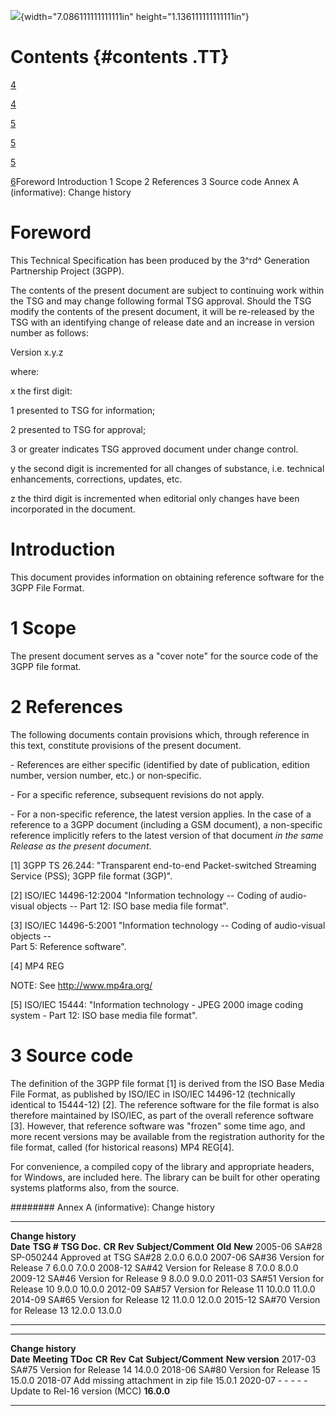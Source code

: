 ![](media/image1.jpeg){width="7.086111111111111in"
height="1.136111111111111in"}

Contents {#contents .TT}
========

[4](#foreword)

[4](#introduction)

[5](#scope)

[5](#references)

[5](#__RefHeading___Toc518916701)

[6](#annex-a-informative-change-history)Foreword Introduction 1 Scope 2
References 3 Source code Annex A (informative): Change history

Foreword
========

This Technical Specification has been produced by the 3^rd^ Generation
Partnership Project (3GPP).

The contents of the present document are subject to continuing work
within the TSG and may change following formal TSG approval. Should the
TSG modify the contents of the present document, it will be re-released
by the TSG with an identifying change of release date and an increase in
version number as follows:

Version x.y.z

where:

x the first digit:

1 presented to TSG for information;

2 presented to TSG for approval;

3 or greater indicates TSG approved document under change control.

y the second digit is incremented for all changes of substance, i.e.
technical enhancements, corrections, updates, etc.

z the third digit is incremented when editorial only changes have been
incorporated in the document.

Introduction
============

This document provides information on obtaining reference software for
the 3GPP File Format.

1 Scope
=======

The present document serves as a \"cover note\" for the source code of
the 3GPP file format.

2 References
============

The following documents contain provisions which, through reference in
this text, constitute provisions of the present document.

\- References are either specific (identified by date of publication,
edition number, version number, etc.) or non‑specific.

\- For a specific reference, subsequent revisions do not apply.

\- For a non-specific reference, the latest version applies. In the case
of a reference to a 3GPP document (including a GSM document), a
non-specific reference implicitly refers to the latest version of that
document *in the same Release as the present document*.

\[1\] 3GPP TS 26.244: \"Transparent end-to-end Packet-switched Streaming
Service (PSS); 3GPP file format (3GP)\".

\[2\] ISO/IEC 14496-12:2004 \"Information technology -- Coding of
audio-visual objects -- Part 12: ISO base media file format\".

\[3\] ISO/IEC 14496-5:2001 \"Information technology -- Coding of
audio-visual objects --\
Part 5: Reference software\".

\[4\] MP4 REG

NOTE: See <http://www.mp4ra.org/>

\[5\] ISO/IEC 15444: \"Information technology - JPEG 2000 image coding
system - Part 12: ISO base media file format\".

3 Source code
=============

The definition of the 3GPP file format \[1\] is derived from the ISO
Base Media File Format, as published by ISO/IEC in ISO/IEC 14496-12
(technically identical to 15444-12) \[2\]. The reference software for
the file format is also therefore maintained by ISO/IEC, as part of the
overall reference software \[3\]. However, that reference software was
\"frozen\" some time ago, and more recent versions may be available from
the registration authority for the file format, called (for historical
reasons) MP4 REG\[4\].

For convenience, a compiled copy of the library and appropriate headers,
for Windows, are included here. The library can be built for other
operating systems platforms also, from the source.

######## Annex A (informative): Change history

  -------------------- ------------ -------------- -------- --------- ------------------------ --------- ---------
  **Change history**                                                                                     
  **Date**             **TSG \#**   **TSG Doc.**   **CR**   **Rev**   **Subject/Comment**      **Old**   **New**
  2005-06              SA\#28       SP-050244                         Approved at TSG SA\#28   2.0.0     6.0.0
  2007-06              SA\#36                                         Version for Release 7    6.0.0     7.0.0
  2008-12              SA\#42                                         Version for Release 8    7.0.0     8.0.0
  2009-12              SA\#46                                         Version for Release 9    8.0.0     9.0.0
  2011-03              SA\#51                                         Version for Release 10   9.0.0     10.0.0
  2012-09              SA\#57                                         Version for Release 11   10.0.0    11.0.0
  2014-09              SA\#65                                         Version for Release 12   11.0.0    12.0.0
  2015-12              SA\#70                                         Version for Release 13   12.0.0    13.0.0
  -------------------- ------------ -------------- -------- --------- ------------------------ --------- ---------

  -------------------- ------------- ---------- -------- --------- --------- ------------------------------------ -----------------
  **Change history**                                                                                              
  **Date**             **Meeting**   **TDoc**   **CR**   **Rev**   **Cat**   **Subject/Comment**                  **New version**
  2017-03              SA\#75                                                Version for Release 14               14.0.0
  2018-06              SA\#80                                                Version for Release 15               15.0.0
  2018-07                                                                    Add missing attachment in zip file   15.0.1
  2020-07              \-            \-         \-       \-        \-        Update to Rel-16 version (MCC)       **16.0.0**
  -------------------- ------------- ---------- -------- --------- --------- ------------------------------------ -----------------
